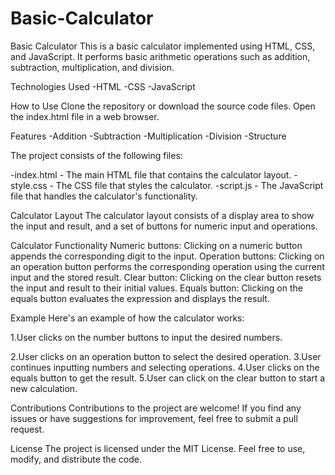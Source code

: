 # Basic-Calculator
Basic Calculator
This is a basic calculator implemented using HTML, CSS, and JavaScript. It performs basic arithmetic operations such as addition, subtraction, multiplication, and division.

Technologies Used
-HTML
-CSS
-JavaScript

How to Use
Clone the repository or download the source code files.
Open the index.html file in a web browser.

Features
-Addition
-Subtraction
-Multiplication
-Division
-Structure

The project consists of the following files:

-index.html - The main HTML file that contains the calculator layout.
-style.css - The CSS file that styles the calculator.
-script.js - The JavaScript file that handles the calculator's functionality.

Calculator Layout
The calculator layout consists of a display area to show the input and result, and a set of buttons for numeric input and operations.

Calculator Functionality
Numeric buttons: Clicking on a numeric button appends the corresponding digit to the input.
Operation buttons: Clicking on an operation button performs the corresponding operation using the current input and the stored result.
Clear button: Clicking on the clear button resets the input and result to their initial values.
Equals button: Clicking on the equals button evaluates the expression and displays the result.

Example
Here's an example of how the calculator works:

1.User clicks on the number buttons to input the desired numbers.

2.User clicks on an operation button to select the desired operation.
3.User continues inputting numbers and selecting operations.
4.User clicks on the equals button to get the result.
5.User can click on the clear button to start a new calculation.

Contributions
Contributions to the project are welcome! If you find any issues or have suggestions for improvement, feel free to submit a pull request.

License
The project is licensed under the MIT License. Feel free to use, modify, and distribute the code.
